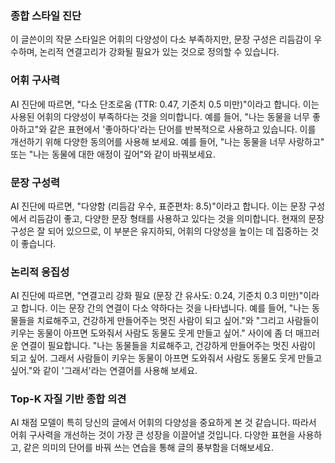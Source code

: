 ### 종합 스타일 진단
이 글쓴이의 작문 스타일은 어휘의 다양성이 다소 부족하지만, 문장 구성은 리듬감이 우수하며, 논리적 연결고리가 강화될 필요가 있는 것으로 정의할 수 있습니다.

### 어휘 구사력
AI 진단에 따르면, "다소 단조로움 (TTR: 0.47, 기준치 0.5 미만)"이라고 합니다. 이는 사용된 어휘의 다양성이 부족하다는 것을 의미합니다. 예를 들어, "나는 동물을 너무 좋아하고"와 같은 표현에서 '좋아하다'라는 단어를 반복적으로 사용하고 있습니다. 이를 개선하기 위해 다양한 동의어를 사용해 보세요. 예를 들어, "나는 동물을 너무 사랑하고" 또는 "나는 동물에 대한 애정이 깊어"와 같이 바꿔보세요.

### 문장 구성력
AI 진단에 따르면, "다양함 (리듬감 우수, 표준편차: 8.5)"이라고 합니다. 이는 문장 구성에서 리듬감이 좋고, 다양한 문장 형태를 사용하고 있다는 것을 의미합니다. 현재의 문장 구성은 잘 되어 있으므로, 이 부분은 유지하되, 어휘의 다양성을 높이는 데 집중하는 것이 좋습니다.

### 논리적 응집성
AI 진단에 따르면, "연결고리 강화 필요 (문장 간 유사도: 0.24, 기준치 0.3 미만)"이라고 합니다. 이는 문장 간의 연결이 다소 약하다는 것을 나타냅니다. 예를 들어, "나는 동물들을 치료해주고, 건강하게 만들어주는 멋진 사람이 되고 싶어."와 "그리고 사람들이 키우는 동물이 아프면 도와줘서 사람도 동물도 웃게 만들고 싶어." 사이에 좀 더 매끄러운 연결이 필요합니다. "나는 동물들을 치료해주고, 건강하게 만들어주는 멋진 사람이 되고 싶어. 그래서 사람들이 키우는 동물이 아프면 도와줘서 사람도 동물도 웃게 만들고 싶어."와 같이 '그래서'라는 연결어를 사용해 보세요.

### Top-K 자질 기반 종합 의견
AI 채점 모델이 특히 당신의 글에서 어휘의 다양성을 중요하게 본 것 같습니다. 따라서 어휘 구사력을 개선하는 것이 가장 큰 성장을 이끌어낼 것입니다. 다양한 표현을 사용하고, 같은 의미의 단어를 바꿔 쓰는 연습을 통해 글의 풍부함을 더해보세요.